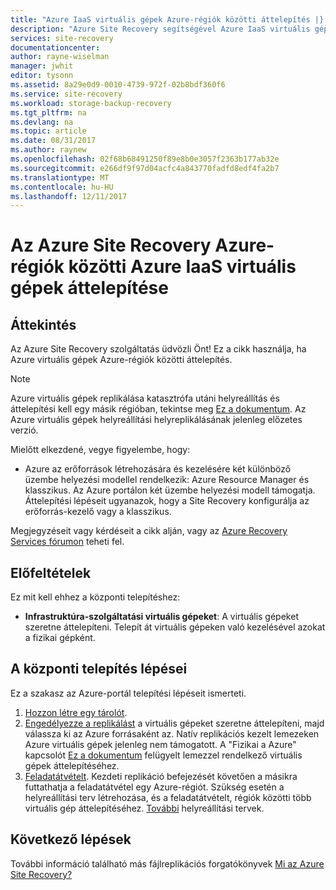 ```yaml
---
title: "Azure IaaS virtuális gépek Azure-régiók közötti áttelepítés |} Microsoft Docs"
description: "Azure Site Recovery segítségével Azure IaaS virtuális gépeket áttelepíteni egy Azure-régió, egy másikra."
services: site-recovery
documentationcenter: 
author: rayne-wiselman
manager: jwhit
editor: tysonn
ms.assetid: 8a29e0d9-0010-4739-972f-02b8bdf360f6
ms.service: site-recovery
ms.workload: storage-backup-recovery
ms.tgt_pltfrm: na
ms.devlang: na
ms.topic: article
ms.date: 08/31/2017
ms.author: raynew
ms.openlocfilehash: 02f68b68491250f89e8b0e3057f2363b177ab32e
ms.sourcegitcommit: e266df9f97d04acfc4a843770fadfd8edf4fa2b7
ms.translationtype: MT
ms.contentlocale: hu-HU
ms.lasthandoff: 12/11/2017
---
```

# <a name="migrate-azure-iaas-virtual-machines-between-azure-regions-with-azure-site-recovery"></a>Az Azure Site Recovery Azure-régiók közötti Azure IaaS virtuális gépek áttelepítése
## <a name="overview"></a>Áttekintés
Az Azure Site Recovery szolgáltatás üdvözli Önt! Ez a cikk használja, ha Azure virtuális gépek Azure-régiók közötti áttelepítés.
>[!NOTE]
>
> Azure virtuális gépek replikálása katasztrófa utáni helyreállítás és áttelepítési kell egy másik régióban, tekintse meg [Ez a dokumentum](site-recovery-azure-to-azure.md). Az Azure virtuális gépek helyreállítási helyreplikálásának jelenleg előzetes verzió.

Mielőtt elkezdené, vegye figyelembe, hogy:

* Azure az erőforrások létrehozására és kezelésére két különböző üzembe helyezési modellel rendelkezik: Azure Resource Manager és klasszikus. Az Azure portálon két üzembe helyezési modell támogatja. Áttelepítési lépéseit ugyanazok, hogy a Site Recovery konfigurálja az erőforrás-kezelő vagy a klasszikus. 

Megjegyzéseit vagy kérdéseit a cikk alján, vagy az [Azure Recovery Services fórumon](https://social.msdn.microsoft.com/forums/azure/home?forum=hypervrecovmgr) teheti fel.

## <a name="prerequisites"></a>Előfeltételek
Ez mit kell ehhez a központi telepítéshez:

* **Infrastruktúra-szolgáltatási virtuális gépeket**: A virtuális gépeket szeretne áttelepíteni. Telepít át virtuális gépeken való kezelésével azokat a fizikai gépként.

## <a name="deployment-steps"></a>A központi telepítés lépései
Ez a szakasz az Azure-portál telepítési lépéseit ismerteti.

1. [Hozzon létre egy tárolót](site-recovery-azure-to-azure.md#create-a-recovery-services-vault).
2. [Engedélyezze a replikálást](site-recovery-azure-to-azure.md) a virtuális gépeket szeretne áttelepíteni, majd válassza ki az Azure forrásaként az. Natív replikációs kezelt lemezeken Azure virtuális gépek jelenleg nem támogatott. A "Fizikai a Azure" kapcsolót [Ez a dokumentum](site-recovery-vmware-to-azure.md) felügyelt lemezzel rendelkező virtuális gépek áttelepítéséhez.
1. [Feladatátvételt](site-recovery-failover.md). Kezdeti replikáció befejezését követően a másikra futtathatja a feladatátvétel egy Azure-régiót. Szükség esetén a helyreállítási terv létrehozása, és a feladatátvételt, régiók közötti több virtuális gép áttelepítéséhez. [További](site-recovery-create-recovery-plans.md) helyreállítási tervek.

## <a name="next-steps"></a>Következő lépések
További információ található más fájlreplikációs forgatókönyvek [Mi az Azure Site Recovery?](site-recovery-overview.md)
